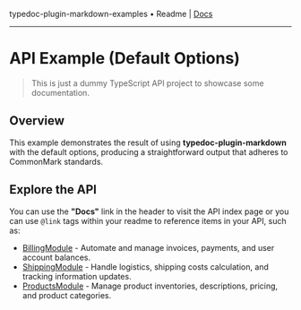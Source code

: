 typedoc-plugin-markdown-examples • Readme \| [Docs](modules.md)

***

# API Example (Default Options)

> This is just a dummy TypeScript API project to showcase some documentation.

## Overview

This example demonstrates the result of using **typedoc-plugin-markdown** with the default options, producing a straightforward output that adheres to CommonMark standards.

## Explore the API

You can use the **"Docs"** link in the header to visit the API index page or you can use `@link` tags within your readme to reference items in your API, such as:

- [BillingModule](BillingModule/README.md) - Automate and manage invoices, payments, and user account balances.
- [ShippingModule](ShippingModule/README.md) - Handle logistics, shipping costs calculation, and tracking information updates.
- [ProductsModule](ProductsModule/README.md) - Manage product inventories, descriptions, pricing, and product categories.
